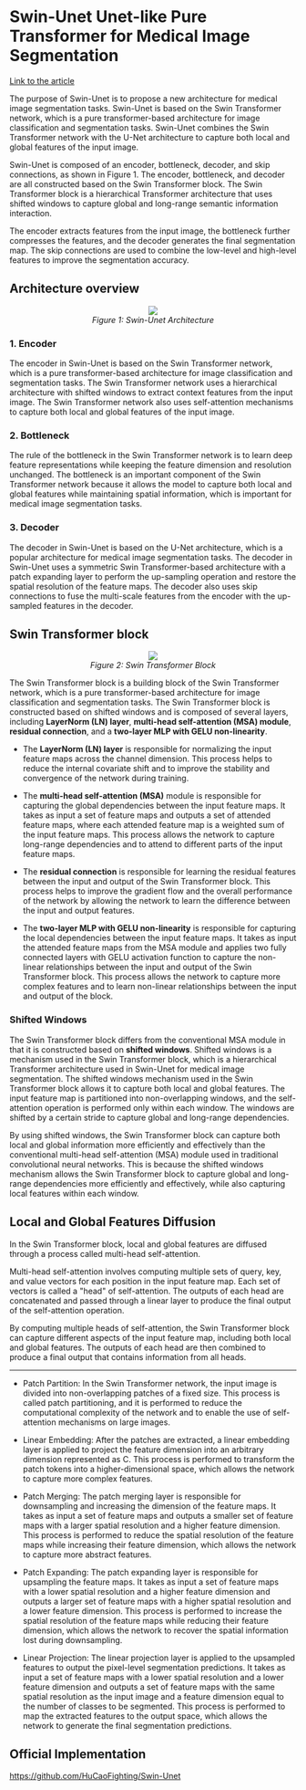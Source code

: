 # Swin-Unet Unet-like Pure Transformer for Medical Image Segmentation

[Link to the article](https://arxiv.org/abs/2105.05537)

The purpose of Swin-Unet is to propose a new architecture for medical image segmentation tasks. Swin-Unet is based on the Swin Transformer network, which is a pure transformer-based architecture for image classification and segmentation tasks. Swin-Unet combines the Swin Transformer network with the U-Net architecture to capture both local and global features of the input image. 

Swin-Unet is composed of an encoder, bottleneck, decoder, and skip connections, as shown in Figure 1. The encoder, bottleneck, and decoder are all constructed based on the Swin Transformer block. The Swin Transformer block is a hierarchical Transformer architecture that uses shifted windows to capture global and long-range semantic information interaction. 

The encoder extracts features from the input image, the bottleneck further compresses the features, and the decoder generates the final segmentation map. The skip connections are used to combine the low-level and high-level features to improve the segmentation accuracy.

## Architecture overview

<p align="center">
  <img src="https://github.com/farkoo/AbstractVault/blob/master/Swin-Unet%20Architecture.png">
  <br>
  <em>Figure 1: Swin-Unet Architecture</em>
</p>

### 1. Encoder
The encoder in Swin-Unet is based on the Swin Transformer network, which is a pure transformer-based architecture for image classification and segmentation tasks. The Swin Transformer network uses a hierarchical architecture with shifted windows to extract context features from the input image. The Swin Transformer network also uses self-attention mechanisms to capture both local and global features of the input image.

### 2. Bottleneck
The rule of the bottleneck in the Swin Transformer network is to learn deep feature representations while keeping the feature dimension and resolution unchanged. The bottleneck is an important component of the Swin Transformer network because it allows the model to capture both local and global features while maintaining spatial information, which is important for medical image segmentation tasks. 

### 3. Decoder
The decoder in Swin-Unet is based on the U-Net architecture, which is a popular architecture for medical image segmentation tasks. The decoder in Swin-Unet uses a symmetric Swin Transformer-based architecture with a patch expanding layer to perform the up-sampling operation and restore the spatial resolution of the feature maps. The decoder also uses skip connections to fuse the multi-scale features from the encoder with the up-sampled features in the decoder.


## Swin Transformer block

<p align="center">
  <img src="https://github.com/farkoo/AbstractVault/blob/master/Swin%20Transformer%20Block.png">
  <br>
  <em>Figure 2: Swin Transformer Block</em>
</p>

The Swin Transformer block is a building block of the Swin Transformer network, which is a pure transformer-based architecture for image classification and segmentation tasks. The Swin Transformer block is constructed based on shifted windows and is composed of several layers, including **LayerNorm (LN) layer**, **multi-head self-attention (MSA) module**, **residual connection**, and a **two-layer MLP with GELU non-linearity**. 
* The **LayerNorm (LN) layer** is responsible for normalizing the input feature maps across the channel dimension. This process helps to reduce the internal covariate shift and to improve the stability and convergence of the network during training.

* The **multi-head self-attention (MSA)** module is responsible for capturing the global dependencies between the input feature maps. It takes as input a set of feature maps and outputs a set of attended feature maps, where each attended feature map is a weighted sum of the input feature maps. This process allows the network to capture long-range dependencies and to attend to different parts of the input feature maps.

* The **residual connection** is responsible for learning the residual features between the input and output of the Swin Transformer block. This process helps to improve the gradient flow and the overall performance of the network by allowing the network to learn the difference between the input and output features.

* The **two-layer MLP with GELU non-linearity** is responsible for capturing the local dependencies between the input feature maps. It takes as input the attended feature maps from the MSA module and applies two fully connected layers with GELU activation function to capture the non-linear relationships between the input and output of the Swin Transformer block. This process allows the network to capture more complex features and to learn non-linear relationships between the input and output of the block.

### Shifted Windows
The Swin Transformer block differs from the conventional MSA module in that it is constructed based on **shifted windows**. Shifted windows is a mechanism used in the Swin Transformer block, which is a hierarchical Transformer architecture used in Swin-Unet for medical image segmentation. The shifted windows mechanism used in the Swin Transformer block allows it to capture both local and global features. The input feature map is partitioned into non-overlapping windows, and the self-attention operation is performed only within each window. The windows are shifted by a certain stride to capture global and long-range dependencies. 

By using shifted windows, the Swin Transformer block can capture both local and global information more efficiently and effectively than the conventional multi-head self-attention (MSA) module used in traditional convolutional neural networks. This is because the shifted windows mechanism allows the Swin Transformer block to capture global and long-range dependencies more efficiently and effectively, while also capturing local features within each window. 


## Local and Global Features Diffusion
In the Swin Transformer block, local and global features are diffused through a process called multi-head self-attention. 

Multi-head self-attention involves computing multiple sets of query, key, and value vectors for each position in the input feature map. Each set of vectors is called a "head" of self-attention. The outputs of each head are concatenated and passed through a linear layer to produce the final output of the self-attention operation. 

By computing multiple heads of self-attention, the Swin Transformer block can capture different aspects of the input feature map, including both local and global features. The outputs of each head are then combined to produce a final output that contains information from all heads. 

---------------------------------------------------------------------------------
* Patch Partition: In the Swin Transformer network, the input image is divided into non-overlapping patches of a fixed size. This process is called patch partitioning, and it is performed to reduce the computational complexity of the network and to enable the use of self-attention mechanisms on large images.

* Linear Embedding: After the patches are extracted, a linear embedding layer is applied to project the feature dimension into an arbitrary dimension represented as C. This process is performed to transform the patch tokens into a higher-dimensional space, which allows the network to capture more complex features.

* Patch Merging: The patch merging layer is responsible for downsampling and increasing the dimension of the feature maps. It takes as input a set of feature maps and outputs a smaller set of feature maps with a larger spatial resolution and a higher feature dimension. This process is performed to reduce the spatial resolution of the feature maps while increasing their feature dimension, which allows the network to capture more abstract features.

* Patch Expanding: The patch expanding layer is responsible for upsampling the feature maps. It takes as input a set of feature maps with a lower spatial resolution and a higher feature dimension and outputs a larger set of feature maps with a higher spatial resolution and a lower feature dimension. This process is performed to increase the spatial resolution of the feature maps while reducing their feature dimension, which allows the network to recover the spatial information lost during downsampling.

* Linear Projection: The linear projection layer is applied to the upsampled features to output the pixel-level segmentation predictions. It takes as input a set of feature maps with a lower spatial resolution and a lower feature dimension and outputs a set of feature maps with the same spatial resolution as the input image and a feature dimension equal to the number of classes to be segmented. This process is performed to map the extracted features to the output space, which allows the network to generate the final segmentation predictions.


## Official Implementation
https://github.com/HuCaoFighting/Swin-Unet
